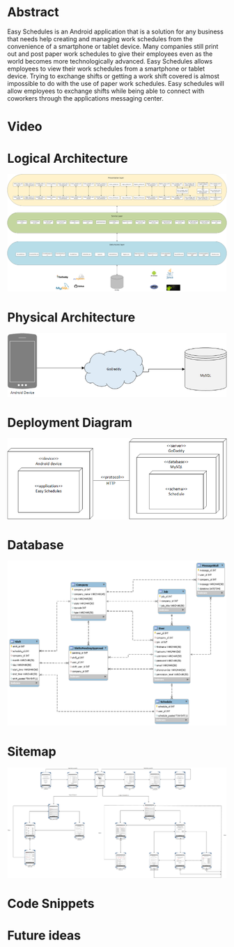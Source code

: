 <!DOCTYPE html>
<html>
    <head>
      <meta charset="utf=8">
    </head>
    <body>
    <h1>Abstract</h1>
        <p>Easy Schedules is an Android application that is a solution for any business that needs help creating and managing work          schedules from the convenience of a smartphone or tablet device. Many companies still print out and post paper work schedules to give their employees even as the world becomes more technologically advanced. Easy Schedules allows employees to view their work schedules from a smartphone or tablet device. Trying to exchange shifts or getting a work shift covered is almost impossible to do with the use of paper work schedules. Easy schedules will allow employees to exchange shifts while being able to connect with coworkers through the applications messaging center.</p>
    <h1>Video</h1>
    <h1>Logical Architecture</h1>
        <img src="https://github.com/robinson7997/CapstoneProject/blob/master/img/Logical%20Architecture.png" alt="Italian Trulli">
    <h1>Physical Architecture</h1> 
          <img src="https://github.com/robinson7997/CapstoneProject/blob/master/img/Physical%20Architecture.png" alt="Italian Trulli">
    <h1>Deployment Diagram</h1>
        <img src="https://github.com/robinson7997/CapstoneProject/blob/master/img/Deployment%20diagram.png" alt="Italian Trulli">
    <h1>Database</h1>
        <img src="https://github.com/robinson7997/CapstoneProject/blob/master/img/ER%20diagram.png" alt="Italian Trulli">
    <h1>Sitemap</h1>
        <img src="https://github.com/robinson7997/CapstoneProject/blob/master/img/Sitemap.png" alt="Italian Trulli">
   <h1>Code Snippets</h1>
    <h1>Future ideas</h1>
    <body>
</html>
